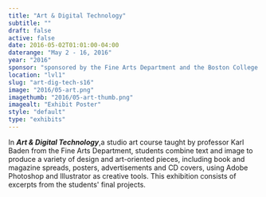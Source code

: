 ```yaml
---
title: "Art & Digital Technology"
subtitle: ""
draft: false
active: false
date: 2016-05-02T01:01:00-04:00
daterange: "May 2 - 16, 2016"
year: "2016"
sponsor: "sponsored by the Fine Arts Department and the Boston College Libraries"
location: "lvl1"
slug: "art-dig-tech-s16"
image: "2016/05-art.png"
imagethumb: "2016/05-art-thumb.png"
imagealt: "Exhibit Poster"
style: "default"
type: "exhibits"
---
```


In<em> <strong>Art &amp; Digital Technology</strong></em>,<strong></strong>a studio   art course taught by professor Karl Baden from the Fine Arts Department,   students combine text and image to produce a variety of design and   art-oriented pieces, including book and magazine spreads, posters,   advertisements and CD covers, using Adobe Photoshop and Illustrator as   creative tools. This exhibition consists of excerpts from   the students' final projects.
